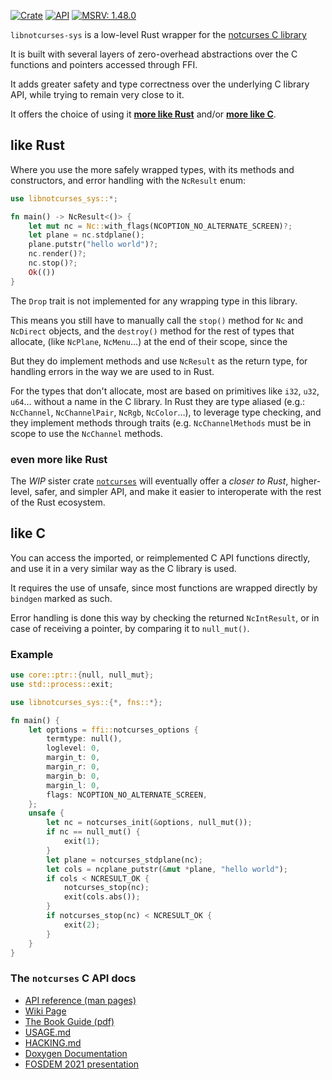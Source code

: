 [![Crate](https://img.shields.io/crates/v/libnotcurses-sys.svg)](https://crates.io/crates/libnotcurses-sys)
[![API](https://docs.rs/libnotcurses-sys/badge.svg)](https://dankamongmen.github.io/notcurses/rustdoc/libnotcurses_sys/)
[![MSRV: 1.48.0](https://flat.badgen.net/badge/MSRV/1.48.0/purple)](https://blog.rust-lang.org/2020/11/19/Rust-1.48.html)

`libnotcurses-sys` is a low-level Rust wrapper for the
[notcurses C library](https://www.github.com/dankamongmen/notcurses/)

It is built with several layers of zero-overhead abstractions
over the C functions and pointers accessed through FFI.

It adds greater safety and type correctness over the underlying C library API,
while trying to remain very close to it.

It offers the choice of using it [**more like Rust**](#like-rust)
and/or [**more like C**](#like-C).

## like Rust

Where you use the more safely wrapped types, with its methods and constructors,
and error handling with the `NcResult` enum:

```rust
use libnotcurses_sys::*;

fn main() -> NcResult<()> {
    let mut nc = Nc::with_flags(NCOPTION_NO_ALTERNATE_SCREEN)?;
    let plane = nc.stdplane();
    plane.putstr("hello world")?;
    nc.render()?;
    nc.stop()?;
    Ok(())
}
```

The `Drop` trait is not implemented for any wrapping type in this library.

This means you still have to manually call the `stop()` method for `Nc`
and `NcDirect` objects, and the `destroy()` method for the rest of types that
allocate, (like `NcPlane`, `NcMenu`…) at the end of their scope, since the

But they do implement methods and use `NcResult` as the return type,
for handling errors in the way we are used to in Rust.

For the types that don't allocate, most are based on primitives like `i32`,
`u32`, `u64`… without a name in the C library. In Rust they are type aliased
(e.g.: `NcChannel`, `NcChannelPair`, `NcRgb`, `NcColor`…), to
leverage type checking, and they implement methods through traits
(e.g. `NcChannelMethods` must be in scope to use the `NcChannel` methods.

### even more like Rust

The *WIP* sister crate
[`notcurses`](https://github.com/dankamongmen/notcurses-rs) will eventually
offer a *closer to Rust*, higher-level, safer, and simpler API, and make it
easier to interoperate with the rest of the Rust ecosystem.

## like C

You can access the imported, or reimplemented C API functions directly,
and use it in a very similar way as the C library is used.

It requires the use of unsafe, since most functions are wrapped directly
by `bindgen` marked as such.

Error handling is done this way by checking the returned `NcIntResult`,
or in case of receiving a pointer, by comparing it to `null_mut()`.

### Example

```rust
use core::ptr::{null, null_mut};
use std::process::exit;

use libnotcurses_sys::{*, fns::*};

fn main() {
    let options = ffi::notcurses_options {
        termtype: null(),
        loglevel: 0,
        margin_t: 0,
        margin_r: 0,
        margin_b: 0,
        margin_l: 0,
        flags: NCOPTION_NO_ALTERNATE_SCREEN,
    };
    unsafe {
        let nc = notcurses_init(&options, null_mut());
        if nc == null_mut() {
            exit(1);
        }
        let plane = notcurses_stdplane(nc);
        let cols = ncplane_putstr(&mut *plane, "hello world");
        if cols < NCRESULT_OK {
            notcurses_stop(nc);
            exit(cols.abs());
        }
        if notcurses_stop(nc) < NCRESULT_OK {
            exit(2);
        }
    }
}
```

### The `notcurses` C API docs

- [API reference (man pages)](https://notcurses.com/)
- [Wiki Page](https://nick-black.com/dankwiki/index.php/Notcurses)
- [The Book Guide (pdf)](https://nick-black.com/htp-notcurses.pdf)
- [USAGE.md](https://github.com/dankamongmen/notcurses/blob/master/USAGE.md)
- [HACKING.md](https://github.com/dankamongmen/notcurses/blob/master/doc/HACKING.md)
- [Doxygen Documentation](https://nick-black.com/notcurses/html/index.html)
- [FOSDEM 2021 presentation](https://fosdem.org/2021/schedule/event/notcurses/)
